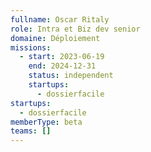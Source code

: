 ```yaml
---
fullname: Oscar Ritaly
role: Intra et Biz dev senior
domaine: Déploiement
missions:
  - start: 2023-06-19
    end: 2024-12-31
    status: independent
    startups:
      - dossierfacile
startups:
  - dossierfacile
memberType: beta
teams: []
---
```

